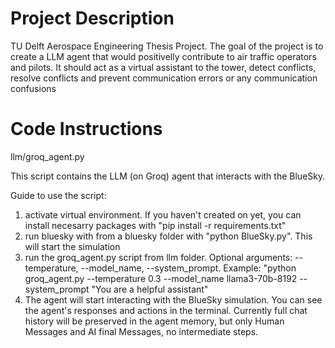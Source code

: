 # Project Description

TU Delft Aerospace Engineering Thesis Project. The goal of the project is to create a LLM agent that would positivelly contribute to air traffic operators and pilots. It should act as a virtual assistant to the tower, detect conflicts, resolve conflicts and prevent communication errors or any communication confusions


# Code Instructions

llm/groq_agent.py

This script contains the LLM (on Groq) agent that interacts with the BlueSky.

Guide to use the script:
1. activate virtual environment. If you haven't created on yet, you can install necesarry packages with "pip install -r requirements.txt"
3. run bluesky with from a bluesky folder with "python BlueSky.py". This will start the simulation
4. run the groq_agent.py script from llm folder. Optional arguments: --temperature, --model_name, --system_prompt. Example: "python groq_agent.py --temperature 0.3 --model_name llama3-70b-8192 --system_prompt "You are a helpful assistant"
5. The agent will start interacting with the BlueSky simulation. You can see the agent's responses and actions in the terminal. Currently full chat history will be preserved in the agent memory, but only Human Messages and AI final Messages, no intermediate steps.
